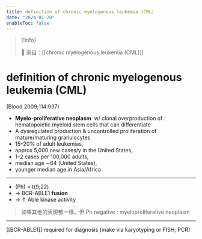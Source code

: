 ```yaml
---
title: definition of chronic myelogenous leukemia (CML)
date: "2024-01-20"
enableToc: false
---
```


> [!info]
>
> 🌱 來自：[[chronic myelogenous leukemia (CML)]]

# definition of chronic myelogenous leukemia (CML)

(Blood 2009;114:937)

- **Myelo-proliferative neoplasm** 
  w/ clonal overproduction of
  : hematopoietic myeloid stem cells
  that can differentiate
- A dysregulated production & uncontrolled proliferation of mature/maturing granulocytes
- 15–20% of adult leukemias,
- approx 5,000 new cases/y in the United States,
- 1–2 cases per 100,000 adults,
- median age ∼64 (United States),
- younger median age in Asia/Africa

---

- (Ph) = t(9;22)
- → BCR-ABLE1 **fusion**
- → ↑ Able kinase activity

> 如果其他的表現都一樣，但 Ph negative : myeloproliferative neoplasm

---

[[BCR-ABLE1]] required for diagnosis (make via karyotyping or FISH; PCR)
